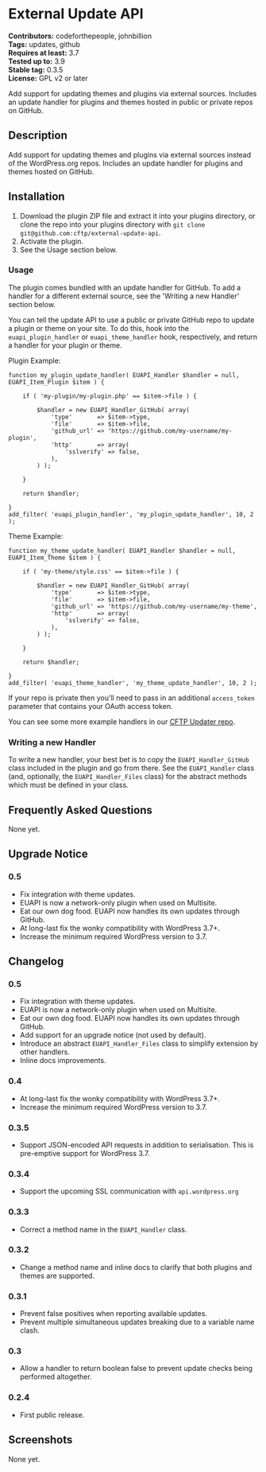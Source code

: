 # External Update API #

**Contributors:** codeforthepeople, johnbillion  
**Tags:** updates, github  
**Requires at least:** 3.7  
**Tested up to:** 3.9  
**Stable tag:** 0.3.5  
**License:** GPL v2 or later  

Add support for updating themes and plugins via external sources. Includes an update handler for plugins and themes hosted in public or private repos on GitHub.

## Description ##

Add support for updating themes and plugins via external sources instead of the WordPress.org repos. Includes an update handler for plugins and themes hosted on GitHub.

## Installation ##

1. Download the plugin ZIP file and extract it into your plugins directory, or clone the repo into your plugins directory with `git clone git@github.com:cftp/external-update-api`.
2. Activate the plugin.
3. See the Usage section below.

### Usage ###

The plugin comes bundled with an update handler for GitHub. To add a handler for a different external source, see the 'Writing a new Handler' section below.

You can tell the update API to use a public or private GitHub repo to update a plugin or theme on your site. To do this, hook into the `euapi_plugin_handler` or `euapi_theme_handler` hook, respectively, and return a handler for your plugin or theme.

Plugin Example:

```
function my_plugin_update_handler( EUAPI_Handler $handler = null, EUAPI_Item_Plugin $item ) {

	if ( 'my-plugin/my-plugin.php' == $item->file ) {

		$handler = new EUAPI_Handler_GitHub( array(
			'type'       => $item->type,
			'file'       => $item->file,
			'github_url' => 'https://github.com/my-username/my-plugin',
			'http'       => array(
				'sslverify' => false,
			),
		) );

	}

	return $handler;

}
add_filter( 'euapi_plugin_handler', 'my_plugin_update_handler', 10, 2 );
```

Theme Example:

```
function my_theme_update_handler( EUAPI_Handler $handler = null, EUAPI_Item_Theme $item ) {

	if ( 'my-theme/style.css' == $item->file ) {

		$handler = new EUAPI_Handler_GitHub( array(
			'type'       => $item->type,
			'file'       => $item->file,
			'github_url' => 'https://github.com/my-username/my-theme',
			'http'       => array(
				'sslverify' => false,
			),
		) );

	}

	return $handler;

}
add_filter( 'euapi_theme_handler', 'my_theme_update_handler', 10, 2 );
```

If your repo is private then you'll need to pass in an additional `access_token` parameter that contains your OAuth access token.

You can see some more example handlers in our [CFTP Updater repo](https://github.com/cftp/cftp-updater).

### Writing a new Handler ###

To write a new handler, your best bet is to copy the `EUAPI_Handler_GitHub` class included in the plugin and go from there. See the `EUAPI_Handler` class (and, optionally, the `EUAPI_Handler_Files` class) for the abstract methods which must be defined in your class.

## Frequently Asked Questions ##

None yet.

## Upgrade Notice ##

### 0.5 ###

* Fix integration with theme updates.
* EUAPI is now a network-only plugin when used on Multisite.
* Eat our own dog food. EUAPI now handles its own updates through GitHub.
* At long-last fix the wonky compatibility with WordPress 3.7+.
* Increase the minimum required WordPress version to 3.7.

## Changelog ##

### 0.5 ###

* Fix integration with theme updates.
* EUAPI is now a network-only plugin when used on Multisite.
* Eat our own dog food. EUAPI now handles its own updates through GitHub.
* Add support for an upgrade notice (not used by default).
* Introduce an abstract `EUAPI_Handler_Files` class to simplify extension by other handlers.
* Inline docs improvements.

### 0.4 ###

* At long-last fix the wonky compatibility with WordPress 3.7+.
* Increase the minimum required WordPress version to 3.7.

### 0.3.5 ###

* Support JSON-encoded API requests in addition to serialisation. This is pre-emptive support for WordPress 3.7.

### 0.3.4 ###

* Support the upcoming SSL communication with `api.wordpress.org`

### 0.3.3 ###

* Correct a method name in the `EUAPI_Handler` class.

### 0.3.2 ###

* Change a method name and inline docs to clarify that both plugins and themes are supported.

### 0.3.1 ###

* Prevent false positives when reporting available updates.
* Prevent multiple simultaneous updates breaking due to a variable name clash.

### 0.3 ###

* Allow a handler to return boolean false to prevent update checks being performed altogether.

### 0.2.4 ###

* First public release.

## Screenshots ##

None yet.

